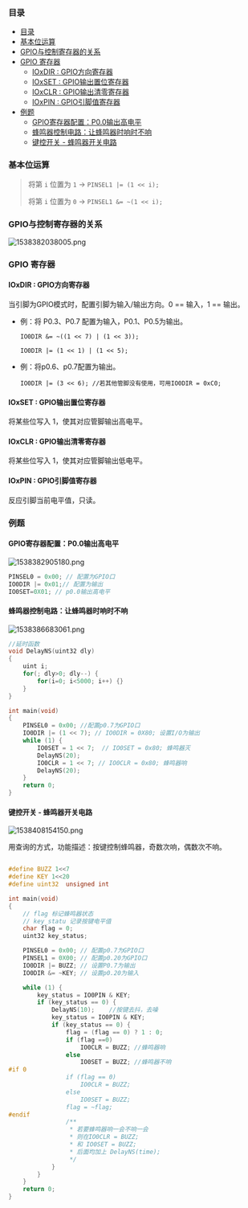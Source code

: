 ### 目录

<!-- TOC -->

- [目录](#目录)
- [基本位运算](#基本位运算)
- [GPIO与控制寄存器的关系](#gpio与控制寄存器的关系)
- [GPIO 寄存器](#gpio-寄存器)
	- [IOxDIR : GPIO方向寄存器](#ioxdir--gpio方向寄存器)
	- [IOxSET : GPIO输出置位寄存器](#ioxset--gpio输出置位寄存器)
	- [IOxCLR : GPIO输出清零寄存器](#ioxclr--gpio输出清零寄存器)
	- [IOxPIN :  GPIO引脚值寄存器](#ioxpin---gpio引脚值寄存器)
- [例题](#例题)
	- [GPIO寄存器配置：P0.0输出高电平](#gpio寄存器配置p00输出高电平)
	- [蜂鸣器控制电路：让蜂鸣器时响时不响](#蜂鸣器控制电路让蜂鸣器时响时不响)
	- [键控开关 - 蜂鸣器开关电路](#键控开关---蜂鸣器开关电路)

<!-- /TOC -->

### 基本位运算

> 将第 `i` 位置为  `1`   -> `PINSEL1 |= (1 << i);`
>
> 将第 `i` 位置为 `0`  -> `PINSEL1 &= ~(1 << i);`



### GPIO与控制寄存器的关系

![1538382038005.png](https://i.loli.net/2018/10/04/5bb5f95a2d23b.png)



### GPIO 寄存器

#### IOxDIR : GPIO方向寄存器

当引脚为GPIO模式时，配置引脚为输入/输出方向。0 == 输入，1 == 输出。

- 例：将 P0.3、P0.7 配置为输入，P0.1、P0.5为输出。

	`IO0DIR &= ~((1 << 7) | (1 << 3));`

	`IO0DIR |= (1 << 1) | (1 << 5);`

- 例：将p0.6、p0.7配置为输出。

	`IO0DIR |= (3 << 6); //若其他管脚没有使用，可用IO0DIR = 0xC0;`

#### IOxSET : GPIO输出置位寄存器

将某些位写入 1，使其对应管脚输出高电平。

#### IOxCLR : GPIO输出清零寄存器

将某些位写入 1，使其对应管脚输出低电平。

#### IOxPIN :  GPIO引脚值寄存器

反应引脚当前电平值，只读。





### 例题

#### GPIO寄存器配置：P0.0输出高电平



![1538382905180.png](https://i.loli.net/2018/10/04/5bb5f95a2fa47.png)

```c
PINSEL0 = 0x00; // 配置为GPIO口
IO0DIR |= 0x01;// 配置为输出
IO0SET=0X01; // p0.0输出高电平	
```





#### 蜂鸣器控制电路：让蜂鸣器时响时不响

![1538386683061.png](https://i.loli.net/2018/10/04/5bb5f95a4b5f2.png)

```c
//延时函数
void DelayNS(uint32 dly)
{
	uint i;
	for(; dly>0; dly--) {
		for(i=0; i<5000; i++) {}
	}
}

int main(void)
{
	PINSEL0 = 0x00; //配置p0.7为GPIO口
	IO0DIR |= (1 << 7); // IO0DIR = 0X80; 设置I/O为输出
	while (1) {
		IO0SET = 1 << 7;  // IO0SET = 0x80; 蜂鸣器灭
		DelayNS(20);
		IO0CLR = 1 << 7; // IO0CLR = 0x80; 蜂鸣器响
		DelayNS(20);
	}
	return 0;
}
```





#### 键控开关 - 蜂鸣器开关电路




![1538408154150.png](https://i.loli.net/2018/10/04/5bb5f95a4fb11.png)



用查询的方式，功能描述：按键控制蜂鸣器，奇数次响，偶数次不响。

```c

#define BUZZ 1<<7
#define KEY 1<<20
#define uint32  unsigned int

int main(void)
{
	// flag 标记蜂鸣器状态
	// key_statu 记录按键电平值
	char flag = 0;
	uint32 key_status;

	PINSEL0 = 0x00; // 配置p0.7为GPIO口
	PINSEL1 = 0X00; // 配置p0.20为GPIO口
	IO0DIR |= BUZZ; // 设置P0.7为输出
	IO0DIR &= ~KEY; // 设置p0.20为输入

	while (1) {
		key_status = IO0PIN & KEY;
		if (key_status == 0) {
			DelayNS(10);	//按键去抖，去噪
			key_status = IO0PIN & KEY;
			if (key_status == 0) {
				flag = (flag == 0) ? 1 : 0;
				if (flag ==0)
					IO0CLR = BUZZ; //蜂鸣器响
				else
					IO0SET = BUZZ; //蜂鸣器不响
#if 0
				if (flag == 0)
					IO0CLR = BUZZ;
				else
					IO0SET = BUZZ;
				flag = ~flag;
#endif
				/**
				 * 若要蜂鸣器响一会不响一会
				 * 则在IO0CLR = BUZZ; 
				 * 和 IO0SET = BUZZ;
				 * 后面均加上 DelayNS(time);
				 */
			}
		}
	}
	return 0;
}
```